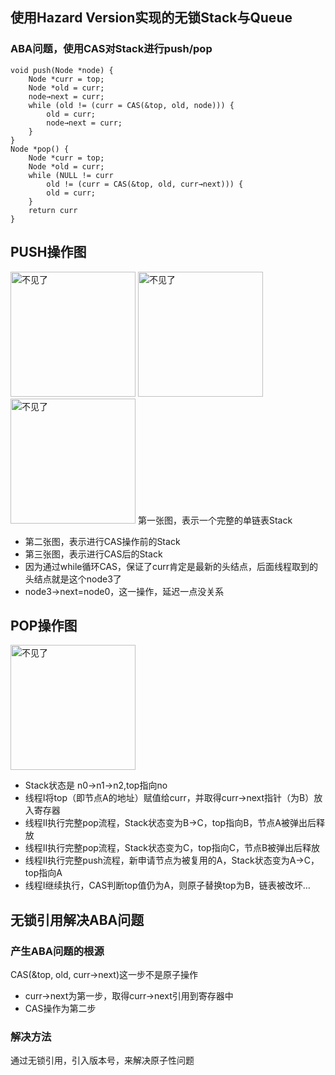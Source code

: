 ## 使用Hazard Version实现的无锁Stack与Queue ##

### ABA问题，使用CAS对Stack进行push/pop ###
    void push(Node *node) {
    	Node *curr = top;
    	Node *old = curr;
    	node→next = curr;
    	while (old != (curr = CAS(&top, old, node))) {
    		old = curr;
    		node→next = curr;		
    	}
    }
    Node *pop() {
    	Node *curr = top;
    	Node *old = curr;
    	while (NULL != curr
    		old != (curr = CAS(&top, old, curr→next))) {
    		old = curr;
    	}
    	return curr
    }
PUSH操作图
---
<img src="https://raw.githubusercontent.com/wangkang09/knowledge-summary/master/c/img/%E5%8D%95%E9%93%BE%E8%A1%A8%E6%8C%87%E9%92%88%E5%9B%BE%E7%A4%BA.png"  alt="不见了" width="200" height="200" />  
<img src="https://raw.githubusercontent.com/wangkang09/knowledge-summary/master/c/img/CAS_PUSH%E5%89%8D_%E5%8D%95%E9%93%BE%E8%A1%A8%E5%9B%BE%E7%A4%BA.png"  alt="不见了" width="200" height="200" />  
<img src="https://raw.githubusercontent.com/wangkang09/knowledge-summary/master/c/img/CAS_PUSH%E5%90%8E_%E5%8D%95%E9%93%BE%E8%A1%A8%E5%9B%BE%E7%A4%BA.png"  alt="不见了" width="200" height="200" /> 
第一张图，表示一个完整的单链表Stack

* 第二张图，表示进行CAS操作前的Stack
* 第三张图，表示进行CAS后的Stack
* 因为通过while循环CAS，保证了curr肯定是最新的头结点，后面线程取到的头结点就是这个node3了
* node3->next=node0，这一操作，延迟一点没关系

POP操作图
---
<img src="https://raw.githubusercontent.com/wangkang09/knowledge-summary/master/c/img/CAS_POP_%E5%8D%95%E9%93%BE%E8%A1%A8%E5%9B%BE%E7%A4%BA.png"  alt="不见了" width="200" height="200" />

*  Stack状态是 n0->n1->n2,top指向no
*  线程I将top（即节点A的地址）赋值给curr，并取得curr→next指针（为B）放入寄存器
*  线程II执行完整pop流程，Stack状态变为B→C，top指向B，节点A被弹出后释放
*  线程II执行完整pop流程，Stack状态变为C，top指向C，节点B被弹出后释放
*  线程II执行完整push流程，新申请节点为被复用的A，Stack状态变为A→C，top指向A
*  线程I继续执行，CAS判断top值仍为A，则原子替换top为B，链表被改坏…



## 无锁引用解决ABA问题

### 产生ABA问题的根源

CAS(&top, old, curr→next)这一步不是原子操作  

* curr->next为第一步，取得curr->next引用到寄存器中
* CAS操作为第二步

### 解决方法

通过无锁引用，引入版本号，来解决原子性问题

